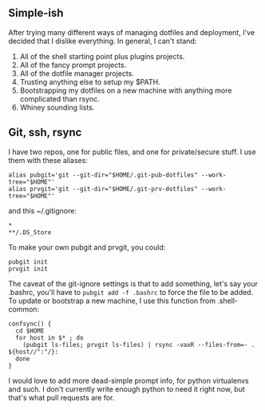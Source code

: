 ## Simple-ish

After trying many different ways of managing dotfiles and deployment, I've decided that I dislike everything.  In general, I can't stand:

1. All of the shell starting point plus plugins projects.
1. All of the fancy prompt projects.
1. All of the dotfile manager projects.
1. Trusting anything else to setup my $PATH.
1. Bootstrapping my dotfiles on a new machine with anything more complicated than rsync.
1. Whiney sounding lists.

## Git, ssh, rsync

I have two repos, one for public files, and one for private/secure stuff.  I use them with these aliases:

    alias pubgit='git --git-dir="$HOME/.git-pub-dotfiles" --work-tree="$HOME"'
    alias prvgit='git --git-dir="$HOME/.git-prv-dotfiles" --work-tree="$HOME"'

and this ~/.gitignore:

    *
    **/.DS_Store

To make your own pubgit and prvgit, you could:

    pubgit init
    prvgit init

The caveat of the git-ignore settings is that to add something, let's say your .bashrc, you'll have to `pubgit add -f .bashrc` to force the file to be added.
To update or bootstrap a new machine, I use this function from .shell-common:

    confsync() {
      cd $HOME
      for host in $* ; do
        (pubgit ls-files; prvgit ls-files) | rsync -vaxR --files-from=- . ${host//":"/}:
      done
    }
 
I would love to add more dead-simple prompt info, for python virtualenvs and such.  I don't currently write enough python to need it right now, but that's what pull requests are for.


